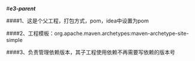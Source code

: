 #_**e3-parent**_

####1、这是个父工程，打包方式，pom，idea中设置为<packing>pom</packing>

####2、工程模板：org.apache.maven.archetypes:maven-archetype-site-simple

####3、负责管理依赖版本，其子工程使用依赖不再需要写依赖的版本号